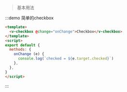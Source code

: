 > 基本用法

:::demo 简单的checkbox

```html
<template>
  <v-checkbox @change="onChange">Checkbox</v-checkbox>
</template>
<script>
export default {
  methods: {
    onChange (e) {
      console.log(`checked = ${e.target.checked}`)
    },
  },
}
</script>
```
:::